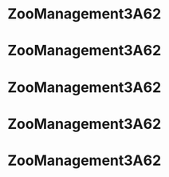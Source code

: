 # ZooManagement3A62
# ZooManagement3A62
# ZooManagement3A62
# ZooManagement3A62
# ZooManagement3A62
